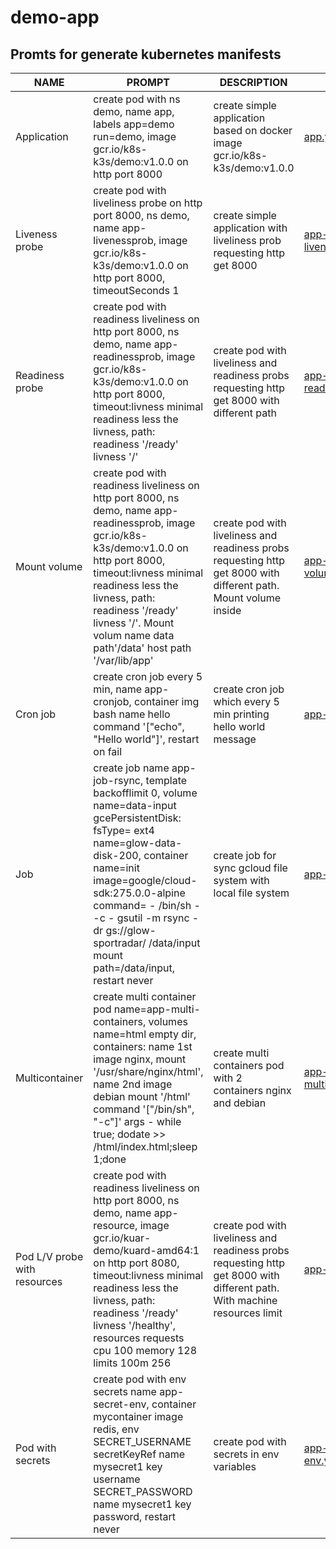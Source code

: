 # demo-app

## Promts for generate kubernetes manifests  

| NAME                         | PROMPT                                                                                                                                                                                                                                                                                                                  | DESCRIPTION                                                                                                               | EXAMPLE                                                   |
|------------------------------|-------------------------------------------------------------------------------------------------------------------------------------------------------------------------------------------------------------------------------------------------------------------------------------------------------------------------|---------------------------------------------------------------------------------------------------------------------------|-----------------------------------------------------------|
| Application                  | create pod with ns demo, name app, labels app=demo run=demo, image gcr.io/k8s-k3s/demo:v1.0.0 on http port 8000                                                                                                                                                                                                         | create simple application based on docker image gcr.io/k8s-k3s/demo:v1.0.0                                                | [app.yaml](./yaml/app.yaml)                               |
| Liveness probe               | create pod with liveliness probe on http port 8000, ns demo, name app-livenessprob, image gcr.io/k8s-k3s/demo:v1.0.0 on http port 8000, timeoutSeconds 1                                                                                                                                                                | create simple application with liveliness prob requesting http get 8000                                                   | [app-livenessProbe.yaml](./yaml/app-livenessProbe.yaml)   |
| Readiness probe              | create pod with readiness liveliness on http port 8000, ns demo, name app-readinessprob, image gcr.io/k8s-k3s/demo:v1.0.0 on http port 8000, timeout:livness minimal readiness less the livness, path: readiness '/ready' livness '/'                                                                                   | create pod with liveliness and readiness probs requesting http get 8000 with different path                               | [app-readinessProbe.yaml](./yaml/app-readinessProbe.yaml) |
| Mount volume                 | create pod with readiness liveliness on http port 8000, ns demo, name app-readinessprob, image gcr.io/k8s-k3s/demo:v1.0.0 on http port 8000, timeout:livness minimal readiness less the livness, path: readiness '/ready' livness '/'. Mount volum name data path'/data' host path '/var/lib/app'                       | create pod with liveliness and readiness probs requesting http get 8000 with different path. Mount volume inside          | [app-volumeMounts.yaml](./yaml/app-volumeMounts.yaml)     |
| Cron job                     | create cron job every 5 min, name app-cronjob, container img bash name hello command '["echo",  "Hello world"]', restart on fail                                                                                                                                                                                        | create cron job which every 5 min printing hello world message                                                            | [app-cronjob.yaml](./yaml/app-cronjob.yaml)               |
| Job                          | create job name app-job-rsync, template backofflimit 0, volume name=data-input gcePersistentDisk: fsType= ext4 name=glow-data-disk-200, container name=init image=google/cloud-sdk:275.0.0-alpine command= - /bin/sh - -c - gsutil -m rsync -dr gs://glow-sportradar/ /data/input mount path=/data/input, restart never | create job for sync gcloud file system with local file system                                                             | [app-job.yaml](./yaml/app-job.yaml)                       |
| Multicontainer               | create multi container pod name=app-multi-containers, volumes name=html empty dir, containers: name 1st image nginx, mount '/usr/share/nginx/html', name 2nd image debian mount '/html' command '["/bin/sh", "-c"]' args - while true; dodate >> /html/index.html;sleep 1;done                                          | create multi containers pod with 2 containers nginx and debian                                                            | [app-multicontainer.yaml](./yaml/app-multicontainer.yaml) |
| Pod L/V probe with resources | create pod with readiness liveliness on http port 8000, ns demo, name app-resource, image gcr.io/kuar-demo/kuard-amd64:1 on http port 8080, timeout:livness minimal readiness less the livness, path: readiness '/ready' livness '/healthy', resources requests cpu 100 memory 128 limits 100m 256                      | create pod with liveliness and readiness probs requesting http get 8000 with different path. With machine resources limit | [app-resources.yaml](./yaml/app-resources.yaml)           |
| Pod with secrets             | create pod with env secrets name app-secret-env, container mycontainer image redis, env SECRET_USERNAME secretKeyRef name mysecret1 key username SECRET_PASSWORD name mysecret1 key password, restart never                                                                                                             | create pod with secrets in env variables                                                                                  | [app-secret-env.yaml](./yaml/app-secret-env.yaml)         |